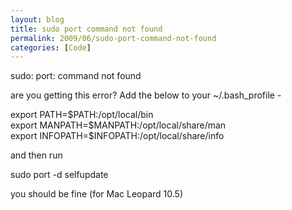 ```yaml
---
layout: blog
title: sudo port command not found
permalink: 2009/06/sudo-port-command-not-found
categories: [Code]
---
```


<p>sudo: port: command not found</p>
<p>are you getting this error? Add the below to your ~/.bash_profile -</p>
<p>export PATH=$PATH:/opt/local/bin<br />
export MANPATH=$MANPATH:/opt/local/share/man<br />
export INFOPATH=$INFOPATH:/opt/local/share/info</p>
<p>and then run</p>
<p>sudo port -d selfupdate</p>
<p>you should be fine (for Mac Leopard 10.5)</p>

